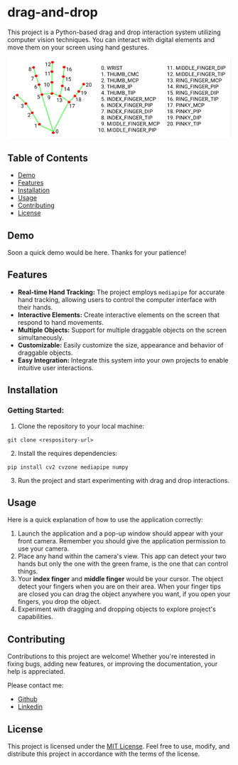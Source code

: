 # drag-and-drop
This project is a Python-based drag and drop interaction system utilizing computer vision techniques. You can interact with digital elements and move them on your screen using hand gestures.

![Hand Indexes](hand_indexes.png)

## Table of Contents

- [Demo](#demo)
- [Features](#features)
- [Installation](#installation)
- [Usage](#usage)
- [Contributing](#contributing)
- [License](#license)

## Demo
Soon a quick demo would be here. Thanks for your patience!

## Features
- **Real-time Hand Tracking:** The project employs `mediapipe` for accurate hand tracking, allowing users to control the computer interface with their hands.
- **Interactive Elements:** Create interactive elements on the screen that respond to hand movements.
- **Multiple Objects:** Support for multiple draggable objects on the screen simultaneously.
- **Customizable:** Easily customize the size, appearance and behavior of draggable objects.
- **Easy Integration:** Integrate this system into your own projects to enable intuitive user interactions.

## Installation
### Getting Started:

1. Clone the repository to your local machine:
``` 
git clone <respository-url>
```
2. Install the requires dependencies:
```
pip install cv2 cvzone mediapipe numpy
```
3. Run the project and start experimenting with drag and drop interactions.

## Usage
Here is a quick explanation of how to use the application correctly:
1. Launch the application and a pop-up window should appear with your front camera. Remember you should give the application permission to use your camera.
2. Place any hand within the camera's view. This app can detect your two hands but only the one with the green frame, is the one that can control things.
3. Your **index finger** and **middle finger** would be your cursor. The object detect your fingers when you are on their area. When your finger tips are closed you can drag the object anywhere you want, if you open your fingers, you drop the object.
4. Experiment with dragging and dropping objects to explore project's capabilities.

## Contributing
Contributions to this project are welcome! Whether you're interested in fixing bugs, adding new features, or improving the documentation, your help is appreciated. 

Please contact me:
- [Github](https://github.com/leogzz0)
- [Linkedin](https://www.linkedin.com/in/leogzz0/)

## License
This project is licensed under the [MIT License](https://github.com/leogzz0/drag-and-drop/blob/main/LICENSE.md). Feel free to use, modify, and distribute this project in accordance with the terms of the license.
